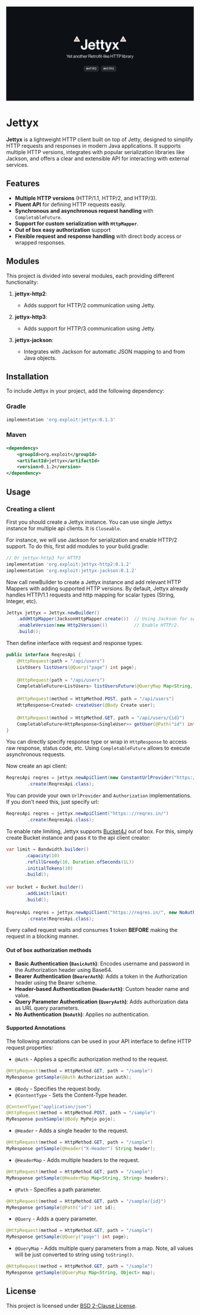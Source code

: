 ![](static/jettyx-back.png)

# Jettyx

**Jettyx** is a lightweight HTTP client built on top of Jetty, designed to simplify HTTP requests and responses in modern Java applications. It supports multiple HTTP versions, integrates with popular serialization libraries like Jackson, and offers a clear and extensible API for interacting with external services.

## Features

- **Multiple HTTP versions** (HTTP/1.1, HTTP/2, and HTTP/3).
- **Fluent API** for defining HTTP requests easily.
- **Synchronous and asynchronous request handling** with `CompletableFuture`.
- **Support for custom serialization with `HttpMapper`**.
- **Out of box easy authorization** support
- **Flexible request and response handling** with direct body access or wrapped responses.

## Modules

This project is divided into several modules, each providing different functionality:

1. **jettyx-http2**:
    - Adds support for HTTP/2 communication using Jetty.

2. **jettyx-http3**:
    - Adds support for HTTP/3 communication using Jetty.

3. **jettyx-jackson**:
    - Integrates with Jackson for automatic JSON mapping to and from Java objects.

## Installation

To include Jettyx in your project, add the following dependency:

### Gradle
```groovy
implementation 'org.exploit:jettyx:0.1.3'
```

### Maven
```xml
<dependency>
    <groupId>org.exploit</groupId>
    <artifactId>jettyx</artifactId>
    <version>0.1.2</version>
</dependency>
```

## Usage
### Creating a client
First you should create a Jettyx instance. You can use single Jettyx instance for multiple api clients. It is `Closeable`.

For instance, we will use Jackson for serialization and enable HTTP/2 support. To do this, first add modules to your build.gradle:

```groovy
// Or jettyx-http3 for HTTP3
implementation 'org.exploit:jettyx-http2:0.1.2'
implementation 'org.exploit:jettyx-jackson:0.1.2'
```
Now call newBuilder to create a Jettyx instance and add relevant HTTP Mappers with adding supported HTTP versions.
By default, Jettyx already handles HTTP/1.1 requests and http mapping for scalar types (String, Integer, etc).

```java
Jettyx jettyx = Jettyx.newBuilder()
    .addHttpMapper(JacksonHttpMapper.create())  // Using Jackson for serialization
    .enableVersion(new Http2Version())          // Enable HTTP/2.
    .build();
```

Then define interface with request and response types:
```java
public interface ReqresApi {
    @HttpRequest(path = "/api/users")
    ListUsers listUsers(@Query("page") int page);

    @HttpRequest(path = "/api/users")
    CompletableFuture<ListUsers> listUsersFuture(@QueryMap Map<String, Object> map);

    @HttpRequest(method = HttpMethod.POST, path = "/api/users")
    HttpResponse<Created> createUser(@Body Create user);

    @HttpRequest(method = HttpMethod.GET, path = "/api/users/{id}")
    CompletableFuture<HttpResponse<SingleUser>> getUser(@Path("id") int id);
}
```
You can directly specify response type or wrap in `HttpResponse` to access raw response, status code, etc. Using `CompletableFuture` allows to execute asynchronous requests.

Now create an api client:
```java
ReqresApi reqres = jettyx.newApiClient(new ConstantUrlProvider("https://reqres.in/"), new NoAuth())
        .create(ReqresApi.class);
```
You can provide your own `UrlProvider` and `Authorization` implementations. If you don't need this, just specify url:

```java
ReqresApi reqres = jettyx.newApiClient("https:://reqres.in/")
        .create(ReqresApi.class);
```

To enable rate limiting, Jettyx supports [Bucket4J](https://github.com/bucket4j/bucket4j) out of box. For this, simply create
Bucket instance and pass it to the api client creator:
```java
var limit = Bandwidth.builder()
       .capacity(10)
       .refillGreedy(10, Duration.ofSeconds(1L))
       .initialTokens(10)
       .build();

var bucket = Bucket.builder()
       .addLimit(limit)
       .build();

ReqresApi reqres = jettyx.newApiClient("https://reqres.in/", new NoAuth(), bucket)
        .create(ReqresApi.class);
```
Every called request waits and consumes **1** token **BEFORE** making the request in a blocking manner.
#### Out of box authorization methods
- **Basic Authentication (`BasicAuth`)**: Encodes username and password in the Authorization header using Base64.
- **Bearer Authentication (`BearerAuth`)**: Adds a token in the Authorization header using the Bearer scheme.
- **Header-based Authentication (`HeaderAuth`)**: Custom header name and value.
- **Query Parameter Authentication (`QueryAuth`)**: Adds authorization data as URL query parameters.
- **No Authentication (`NoAuth`)**: Applies no authentication.

#### Supported Annotations

The following annotations can be used in your API interface to define HTTP request properties:

- `@Auth` - Applies a specific authorization method to the request.
```java
@HttpRequest(method = HttpMethod.GET, path = "/sample")
MyResponse getSample(@Auth Authorization auth);
```
- `@Body` - Specifies the request body.
- `@ContentType` - Sets the Content-Type header.
```java
@ContentType("application/json")
@HttpRequest(method = HttpMethod.POST, path = "/sample")
MyResponse pushSample(@Body MyPojo pojo);
```
- `@Header` - Adds a single header to the request.
```java
@HttpRequest(method = HttpMethod.GET, path = "/sample")
MyResponse getSample(@Header("X-Header") String header);
```
- `@HeaderMap` - Adds multiple headers to the request.
```java
@HttpRequest(method = HttpMethod.GET, path = "/sample")
MyResponse getSample(@HeaderMap Map<String, String> headers);
```
- `@Path` - Specifies a path parameter.
```java
@HttpRequest(method = HttpMethod.GET, path = "/sample/{id}")
MyResponse getSample(@Path("id") int id);
```
- `@Query` - Adds a query parameter.
```java
@HttpRequest(method = HttpMethod.GET, path = "/sample")
MyResponse getSample(@Query("page") int page);
```
- `@QueryMap` - Adds multiple query parameters from a map. Note, all values will be just converted to string using `toString()`.
```java
@HttpRequest(method = HttpMethod.GET, path = "/sample")
MyResponse getSample(@QueryMap Map<String, Object> map);
```

## License
This project is licensed under [BSD 2-Clause License](LICENSE.md).
